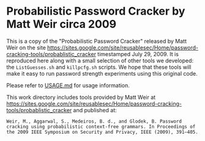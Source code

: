 # Probabilistic Password Cracker by Matt Weir circa 2009

This is a copy of the "Probabilistic Password Cracker" released by Matt Weir on the site https://sites.google.com/site/reusablesec/Home/password-cracking-tools/probablistic_cracker timestamped July 29, 2009.
It is reproduced here along with a small selection of other tools we developed: the `ListGuesses.sh` and `killpcfg.sh` scripts.
We hope that these tools will make it easy to run password strength experiments using this original code.

Please refer to [USAGE.md](/USAGE.md#7-using-weirs-original-pcfg-guessing-model) for usage information.

This work directory includes tools provided by Matt Weir at https://sites.google.com/site/reusablesec/Home/password-cracking-tools/probablistic_cracker and published at:

    Weir, M., Aggarwal, S., Medeiros, B. d., and Glodek, B. Password cracking using probabilistic context-free grammars. In Proceedings of the 2009 IEEE Symposium on Security and Privacy, IEEE (2009), 391–405.
